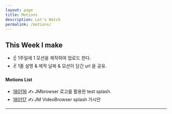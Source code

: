 ```yaml
---
layout: page
title: Motions
description: Let's Watch
permalink: /motions/
---
```


<style type="text/css" media="screen">
  .container {
    margin: 0px auto;
    max-width: 600px;
  }
</style>


## This Week I make 

+ ☝️ 1주일에 1 모션을 제작하여 업로드 한다.
+ ✌️ 1줄 설명 & 제작 날짜 & 모션이 담긴 url 을 공유.


#### Motions List 

+ [180116](https://crazyjamy.github.io/assets/html/jmdemo1a) ✍️ JMbrowser 로고를 활용한 test splash. 
+ [180117](https://crazyjamy.github.io/assets/html/videodemo1a.html) ✍️ JM VideoBrowser splash 가시안

***
